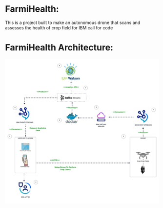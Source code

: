 # FarmiHealth:
This is a project built to make an autonomous drone that scans and assesses the health of crop field for IBM call for code



# FarmiHealth Architecture:
![Alt Text](doc/imgs/farmihealth_architecture.png)

